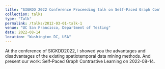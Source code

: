 ```yaml
---
title: "SIGKDD 2022 Conference Proceeding talk on Self-Paced Graph Contrastive Learning"
collection: talks
type: "Talk"
permalink: /talks/2012-03-01-talk-1
venue: "UC San Francisco, Department of Testing"
date: 2022-08-14
location: "Washington DC, USA"
---
```


At the conference of SIGKDD2022, I showed you the advantages and disadvantages of the existing spatiotemporal data mining methods. And present our work: Self-Paced Graph Contrastive Learning on 2022-08-14.
